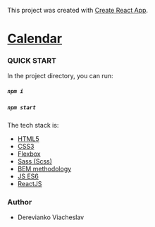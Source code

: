 This project was created with [Create React App](https://github.com/facebook/create-react-app).

# [Calendar](https://dereviankoviacheslav.github.io/calendar-web-app/dist/index.html)

### QUICK START
In the project directory, you can run:

##### `npm i`
##### `npm start`

The tech stack is:
- [HTML5](https://en.wikipedia.org/wiki/HTML5)
- [CSS3](https://en.wikipedia.org/wiki/Cascading_Style_Sheets)
- [Flexbox](https://en.wikipedia.org/wiki/CSS_Flexible_Box_Layout)
- [Sass (Scss)](https://sass-lang.com/)
- [BEM methodology](https://en.bem.info/methodology/)
- [JS ES6](https://ru.wikipedia.org/wiki/ECMAScript)
- [ReactJS](https://reactjs.org/)

### Author
- Derevianko Viacheslav